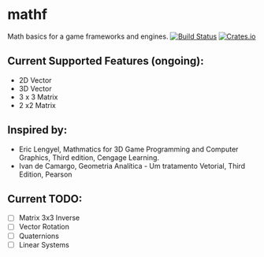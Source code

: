 # mathf

Math basics for a game frameworks and engines.
[![Build Status](https://travis-ci.org/GodiStudios/mathf.svg)](https://travis-ci.org/GodiStudios/mathf)
[![Crates.io](https://img.shields.io/crates/v/mathf.svg?style=flat-square)](https://crates.io/crates/mathf)

## Current Supported Features (ongoing):
* 2D Vector
* 3D Vector
* 3 x 3 Matrix
* 2 x2 Matrix

## Inspired by:
* Eric Lengyel, Mathmatics for 3D Game Programming and Computer Graphics, Third edition, Cengage Learning.
* Ivan de Camargo, Geometria Analítica - Um tratamento Vetorial, Third Edition, Pearson

## Current TODO:
- [ ] Matrix 3x3 Inverse
- [ ] Vector Rotation
- [ ] Quaternions
- [ ] Linear Systems